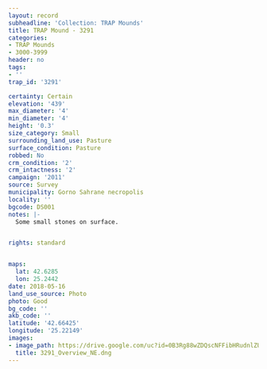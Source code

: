 ```yaml
---
layout: record
subheadline: 'Collection: TRAP Mounds'
title: TRAP Mound - 3291
categories:
- TRAP Mounds
- 3000-3999
header: no
tags:
- ''
trap_id: '3291'

certainty: Certain
elevation: '439'
max_diameter: '4'
min_diameter: '4'
height: '0.3'
size_category: Small
surrounding_land_use: Pasture
surface_condition: Pasture
robbed: No
crm_condition: '2'
crm_intactness: '2'
campaign: '2011'
source: Survey
municipality: Gorno Sahrane necropolis
locality: ''
bgcode: DS001
notes: |-
  Some small stones on surface.


rights: standard


maps:
  lat: 42.6285
  lon: 25.2442
date: 2018-05-16
land_use_source: Photo
photo: Good
bg_code: ''
akb_code: ''
latitude: '42.66425'
longitude: '25.22149'
images:
- image_path: https://drive.google.com/uc?id=0B3Rg88wZDQscNFFibHRudnlZUEE
  title: 3291_Overview_NE.dng
---
```

